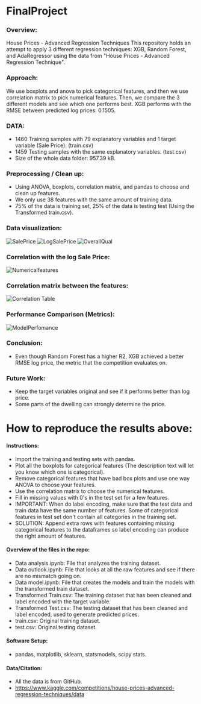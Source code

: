 # FinalProject
### Overview:
House Prices - Advanced Regression Techniques
This repository holds an attempt to apply 3 different regression techniques: XGB, Random Forest, and AdaRegressor using the data from "House Prices - Advanced Regression Technique".

### Approach:
We use boxplots and anova to pick categorical features, and then we use correlation matrix to pick numerical features. Then, we compare the 3 different models and see which one performs best. XGB performs with the RMSE between predicted log prices: 0.1505.

### DATA:
- 1460 Training samples with 79 explanatory variables and 1 target variable (Sale Price). (train.csv)
- 1459 Testing samples with the same explanatory variables. (test.csv)
- Size of the whole data folder: 957.39 kB.

### Preprocessing / Clean up:
- Using ANOVA, boxplots, correlation matrix, and pandas to choose and clean up features.
- We only use 38 features with the same amount of training data.
- 75% of the data is training set, 25% of the data is testing test (Using the Transformed train.csv).

### Data visualization:
![SalePrice](https://user-images.githubusercontent.com/89664955/167196474-3d4d3ec8-1f08-45f9-98c8-245f59f7c0eb.JPG)
![LogSalePrice](https://user-images.githubusercontent.com/89664955/167196562-2810292d-b667-49d8-912f-e6035f4e8746.JPG)
![OverallQual](https://user-images.githubusercontent.com/89664955/167196664-6d0e0c69-e95e-4266-91ff-a633f5dcf2ad.JPG)

### Correlation with the log Sale Price:
![Numericalfeatures](https://user-images.githubusercontent.com/89664955/167196792-50a71a1e-08b0-484d-af76-52bfa0d3078a.JPG)

### Correlation matrix between the features:
![Correlation Table](https://user-images.githubusercontent.com/89664955/167196852-65226ccd-3ab9-4495-8bc8-81b4d4ca97d6.JPG)

### Performance Comparison (Metrics):
![ModelPerfomance](https://user-images.githubusercontent.com/89664955/167196943-6c248950-8dc9-419b-aca6-e48f0e60004c.JPG)

### Conclusion:
- Even though Random Forest has a higher R2, XGB achieved a better RMSE log price, the metric that the competition evaluates on.

### Future Work:
- Keep the target variables original and see if it performs better than log price.
- Some parts of the dwelling can strongly determine the price.

# How to reproduce the results above:
#### Instructions: 
- Import the training and testing sets with pandas.
- Plot all the boxplots for categorical features (The description text will let you know which one is categorical).
- Remove categorical features that have bad box plots and use one way ANOVA to choose your features.
- Use the correlation matrix to choose the numerical features.
- Fill in missing values with 0's in the test set for a few features.
- IMPORTANT: When do label encoding, make sure that the test data and train data have the same number of features. Some of categorical features in test set don't contain all categories in the training set. 
- SOLUTION: Append extra rows with features containing missing categorical features to the dataframes so label encoding can produce the right amount of features.

#### Overview of the files in the repo:
- Data analysis.ipynb: File that analyzes the training dataset.
- Data outlook.ipynb: File that looks at all the raw features and see if there are no mismatch going on.
- Data model.ipynb: File that creates the models and train the models with the transformed train dataset.
- Transformed Train.csv: The training dataset that has been cleaned and label encoded with the target variable.
- Transformed Test.csv: The testing dataset that has been cleaned and label encoded, used to generate predicted prices.
- train.csv: Original training dataset.
- test.csv: Original testing dataset. 

#### Software Setup:
- pandas, matplotlib, sklearn, statsmodels, scipy stats.

#### Data/Citation:
- All the data is from GitHub.
- https://www.kaggle.com/competitions/house-prices-advanced-regression-techniques/data

